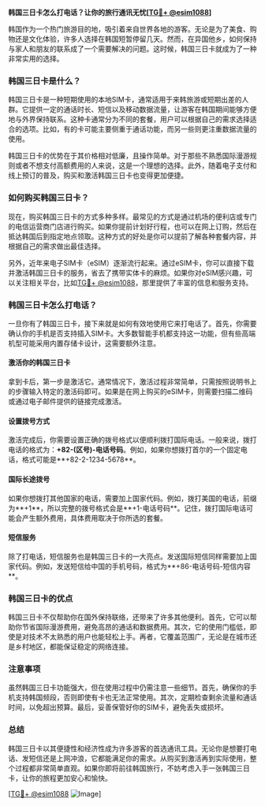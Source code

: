 **韩国三日卡怎么打电话？让你的旅行通讯无忧[[TG💪+ @esim1088](https://t.me/s/esim1088)]**

韩国作为一个热门旅游目的地，吸引着来自世界各地的游客。无论是为了美食、购物还是文化体验，许多人选择在韩国短暂停留几天。然而，在异国他乡，如何保持与家人和朋友的联系成了一个需要解决的问题。这时候，韩国三日卡就成为了一种非常实用的选择。

### 韩国三日卡是什么？

韩国三日卡是一种短期使用的本地SIM卡，通常适用于来韩旅游或短期出差的人群。它提供一定的通话时长、短信以及移动数据流量，让游客在韩国期间能够方便地与外界保持联系。这种卡通常分为不同的套餐，用户可以根据自己的需求选择适合的选项。比如，有的卡可能主要侧重于通话功能，而另一些则更注重数据流量的使用。

韩国三日卡的优势在于其价格相对低廉，且操作简单。对于那些不熟悉国际漫游规则或者不想支付高额费用的人来说，这是一个理想的选择。此外，随着电子支付和线上预订的普及，购买和激活韩国三日卡也变得更加便捷。

### 如何购买韩国三日卡？

现在，购买韩国三日卡的方式多种多样。最常见的方式是通过机场的便利店或专门的电信运营商门店进行购买。如果你提前计划好行程，也可以在网上订购，然后在抵达韩国后到指定地点领取。这种方式的好处是你可以提前了解各种套餐内容，并根据自己的需求做出最佳选择。

另外，近年来电子SIM卡（eSIM）逐渐流行起来。通过eSIM卡，你可以直接下载并激活韩国三日卡的服务，省去了携带实体卡的麻烦。如果你对eSIM感兴趣，可以关注相关平台，比如[TG💪+ @esim1088](https://t.me/s/esim1088)，那里提供了丰富的信息和服务支持。

### 韩国三日卡怎么打电话？

一旦你有了韩国三日卡，接下来就是如何有效地使用它来打电话了。首先，你需要确认你的手机是否支持插入SIM卡。大多数智能手机都支持这一功能，但有些高端机型可能采用内置存储卡设计，这需要额外注意。

#### 激活你的韩国三日卡

拿到卡后，第一步是激活它。通常情况下，激活过程非常简单，只需按照说明书上的步骤输入特定的激活码即可。如果是在网上购买的eSIM卡，则需要扫描二维码或通过电子邮件提供的链接完成激活。

#### 设置拨号方式

激活完成后，你需要设置正确的拨号格式以便顺利拨打国际电话。一般来说，拨打电话的格式为：**+82-(区号)-电话号码**。例如，如果你想拨打首尔的一个固定电话，格式可能是**+82-2-1234-5678**。

#### 国际长途拨号

如果你想拨打其他国家的电话，需要加上国家代码。例如，拨打美国的电话，前缀为**+1**，所以完整的拨号格式会是**+1-电话号码**。记住，拨打国际电话可能会产生额外费用，具体费用取决于你所选的套餐。

#### 短信服务

除了打电话，短信服务也是韩国三日卡的一大亮点。发送国际短信同样需要加上国家代码。例如，发送短信给中国的手机号码，格式为**+86-电话号码-短信内容**。

### 韩国三日卡的优点

韩国三日卡不仅帮助你在国外保持联络，还带来了许多其他便利。首先，它可以帮助你节省国际漫游费用，避免高昂的通话和数据费用。其次，它的使用门槛低，即使是对技术不太熟悉的用户也能轻松上手。再者，它覆盖范围广，无论是在城市还是乡村地区，都能保证稳定的网络连接。

### 注意事项

虽然韩国三日卡功能强大，但在使用过程中仍需注意一些细节。首先，确保你的手机支持韩国频段，否则即使有卡也无法正常使用。其次，定期检查剩余流量和通话时间，以免超出预算。最后，妥善保管好你的SIM卡，避免丢失或损坏。

### 总结

韩国三日卡以其便捷性和经济性成为许多游客的首选通讯工具。无论你是想要打电话、发短信还是上网冲浪，它都能满足你的需求。从购买到激活再到实际使用，整个过程都非常简单直观。如果你即将前往韩国旅行，不妨考虑入手一张韩国三日卡，让你的旅程更加安心和愉快。

[[TG💪+ @esim1088](https://t.me/s/esim1088) ![Image](https://i.postimg.cc/4NQfJmqS/Snipaste-2025-05-13-00-14-12.png)]